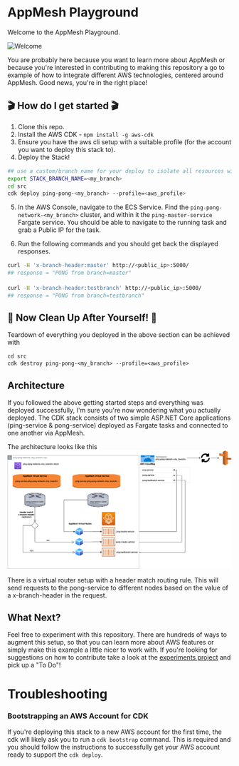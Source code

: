 # AppMesh Playground

Welcome to the AppMesh Playground. 

![Welcome](https://media.giphy.com/media/OkJat1YNdoD3W/giphy.gif)

You are probably here because you want to learn more about AppMesh or because you're interested in contributing to making this repository a go to example of how to integrate different AWS technologies, centered around AppMesh. Good news, you're in the right place!

## 🎬 How do I get started 🎬
1. Clone this repo.
2. Install the AWS CDK - `npm install -g aws-cdk`
3. Ensure you have the aws cli setup with a suitable profile (for the account you want to deploy this stack to). 
4. Deploy the Stack!
```bash
## use a custom/branch name for your deploy to isolate all resources within the AWS account to your stack. 
export STACK_BRANCH_NAME=<my_branch>
cd src
cdk deploy ping-pong-<my_branch> --profile=<aws_profile>
```

5. In the AWS Console, navigate to the ECS Service. Find the `ping-pong-network-<my_branch>` cluster, and within it the `ping-master-service` Fargate service. You should be able to navigate to the running task and grab a Public IP for the task.  

6. Run the following commands and you should get back the displayed responses. 
```bash
curl -H 'x-branch-header:master' http://<public_ip>:5000/
## response = "PONG from branch=master"

curl -H 'x-branch-header:testbranch' http://<public_ip>:5000/
## response = "PONG from branch=testbranch"
```

## 🧹 Now Clean Up After Yourself! 🧹
Teardown of everything you deployed in the above section can be achieved with 
```
cd src
cdk destroy ping-pong-<my_branch> --profile=<aws_profile>
```

## Architecture
If you followed the above getting started steps and everything was deployed successfully, I'm sure you're now wondering what you actually deployed. 
The CDK stack consists of two simple ASP.NET Core applications (ping-service & pong-service) deployed as Fargate tasks and connected to one another via AppMesh. 

The architecture looks like this
![Architecture](docs/images/AppMesh_Playground.png)

There is a virtual router setup with a header match routing rule. This will send requests to the pong-service to different nodes based on the value of a x-branch-header in the request. 

## What Next? 
Feel free to experiment with this repository. There are hundreds of ways to augment this setup, so that you can learn more about AWS features or simply make this example a little nicer to work with. If you're looking for suggestions on how to contribute take a look at the [experiments project](https://github.com/lewislab-oss/appmesh-playground/projects/1) and pick up a "To Do"!

# Troubleshooting
### Bootstrapping an AWS Account for CDK
If you're deploying this stack to a new AWS account for the first time, the cdk will likely ask you to run a `cdk bootstrap` command. This is required and you should follow the instructions to successfully get your AWS account ready to support the `cdk deploy`. 

